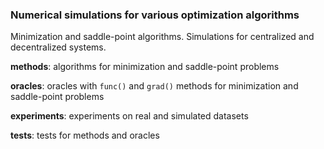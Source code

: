 ### Numerical simulations for various optimization algorithms

Minimization and saddle-point algorithms. Simulations for centralized and decentralized systems.

**methods**: algorithms for minimization and saddle-point problems

**oracles**: oracles with ```func()``` and ```grad()``` methods for minimization and saddle-point problems

**experiments**: experiments on real and simulated datasets

**tests**: tests for methods and oracles